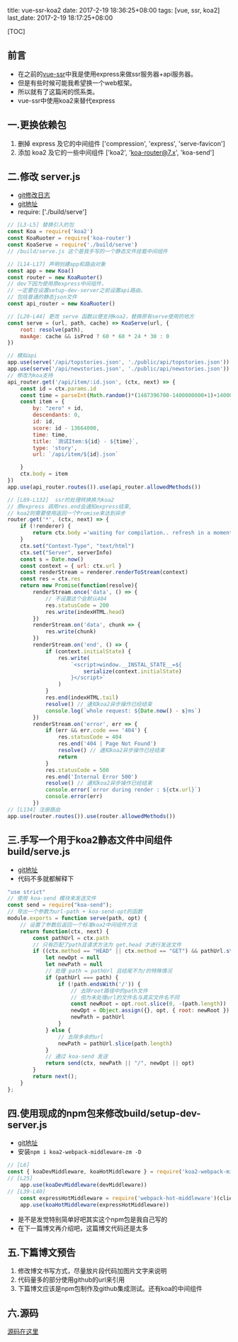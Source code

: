 title: vue-ssr-koa2
date: 2017-2-19 18:36:25+08:00
tags: [vue, ssr, koa2]
last_date: 2017-2-19 18:17:25+08:00

[TOC]
## 前言
- 在之前的[vue-ssr](http://blog.zeromake.com/pages/vue-ssr)中我是使用express来做ssr服务器+api服务器。
- 但是有些时候可能我希望换一个web框架。
- 所以就有了这篇闲的慌系类。
- vue-ssr中使用koa2来替代express

## 一.更换依赖包
1. 删掉 express 及它的中间组件 ['compression', 'express', 'serve-favicon']
2. 添加 koa2 及它的一些中间组件 ['koa2', 'koa-router@7.x', 'koa-send']

## 二.修改 server.js
- [git修改日志](https://github.com/zeromake/my-vue-hackernews/commit/30a6ae819daee46e0fbddafdb61f7b246a11da50)
- [git地址](https://github.com/zeromake/my-vue-hackernews/blob/ssr-demo-koa2/server.js)
- require: ['./build/serve']


``` javascript
// [L3-L5] 替换引入的包
const Koa = require('koa2')
const KoaRuoter = require('koa-router')
const KoaServe = require('./build/serve')
// /build/serve.js 这个是我手写的一个静态文件挂载中间组件

// [L14-L17] 声明创建app和路由对象
const app = new Koa()
const router = new KoaRuoter()
// dev下因为使用原express中间组件，
// 一定要在设置setup-dev-server之前设置api路由。
// 包括普通的静态json文件
const api_router = new KoaRuoter()

// [L20-L44] 更改 serve 函数以便支持koa2，替换原有serve使用的地方
const serve = (url, path, cache) => KoaServe(url, {
    root: resolve(path),
    maxAge: cache && isProd ? 60 * 60 * 24 * 30 : 0
})

// 模拟api
app.use(serve('/api/topstories.json', './public/api/topstories.json'))
app.use(serve('/api/newstories.json', './public/api/newstories.json'))
// 修改为koa支持
api_router.get('/api/item/:id.json', (ctx, next) => {
    const id = ctx.params.id
    const time = parseInt(Math.random()*(1487396700-1400000000+1)+1400000000)
    const item = {
        by: "zero" + id,
        descendants: 0,
        id: id,
        score: id - 13664000,
        time: time,
        title: `测试Item:${id} - ${time}`,
        type: 'story',
        url: `/api/item/${id}.json`

    }
    ctx.body = item
})
app.use(api_router.routes()).use(api_router.allowedMethods())

// [L89-L132]  ssr的处理转换换为koa2
// 原express 调用res.end会通知express结束,
// koa2则需要使用返回一个Promise来达到异步
router.get('*', (ctx, next) => {
    if (!renderer) {
        return ctx.body ='waiting for compilation.. refresh in a moment.'
    }
    ctx.set("Context-Type", "text/html")
    ctx.set("Server", serverInfo)
    const s = Date.now()
    const context = { url: ctx.url }
    const renderStream = renderer.renderToStream(context)
    const res = ctx.res
    return new Promise(function(resolve){
        renderStream.once('data', () => {
            // 不设置这个会默认404
            res.statusCode = 200
            res.write(indexHTML.head)
        })
        renderStream.on('data', chunk => {
            res.write(chunk)
        })
        renderStream.on('end', () => {
            if (context.initialState) {
                res.write(
                    `<script>window.__INSTAL_STATE__=${
                        serialize(context.initialState)
                    }</script>`
                )
            }
            res.end(indexHTML.tail)
            resolve() // 通知koa2异步操作已经结束
            console.log(`whole request: ${Date.now() - s}ms`)
        })
        renderStream.on('error', err => {
            if (err && err.code === '404') {
                res.statusCode = 404
                res.end('404 | Page Not Found')
                resolve() // 通知koa2异步操作已经结束
                return
            }
            res.statusCode = 500
            res.end('Internal Error 500')
            resolve() // 通知koa2异步操作已经结束
            console.error(`error during render : ${ctx.url}`)
            console.error(err)
        })
// [L134] 注册路由
app.use(router.routes()).use(router.allowedMethods())
```
## 三.手写一个用于koa2静态文件中间组件 build/serve.js
- [git地址](https://github.com/zeromake/my-vue-hackernews/blob/ssr-demo-koa2/build/serve.js)
- 代码不多就都解释下

``` javascript
"use strict"
// 使用 koa-send 模块来发送文件
const send = require("koa-send");
// 导出一个参数为url-path + koa-send-opt的函数
module.exports = function serve(path, opt) {
    // 设置了参数后返回一个标准koa2中间组件方法
    return function(ctx, next) {
        const pathUrl = ctx.path
        // 只有匹配了path且请求方法为 get,head 才进行发送文件
        if ((ctx.method == "HEAD" || ctx.method == "GET") && pathUrl.startsWith(path)) {
            let newOpt = null
            let newPath = null
            // 处理 path = pathUrl 且结尾不为/的特殊情况
            if (pathUrl === path) {
                if (!path.endsWith('/')) {
                    // 去除root路径中的path文件
                    // 但为未处理url的文件名与真实文件名不同
                    const newRoot = opt.root.slice(0, -(path.length))
                    newOpt = Object.assign({}, opt, { root: newRoot })
                    newPath = pathUrl
                }
            } else {
                // 去除多余的url
                newPath = pathUrl.slice(path.length)
            }
            // 通过 koa-send 发送
            return send(ctx, newPath || "/", newOpt || opt)
        }
        return next();
    }
};
```

## 四.使用现成的npm包来修改build/setup-dev-server.js
- [git地址](https://github.com/zeromake/my-vue-hackernews/blob/ssr-demo-koa2/build/setup-dev-server.js)
- 安装`npm i koa2-webpack-middleware-zm -D`
``` javascript
// [L6]
const { koaDevMiddleware, koaHotMiddleware } = require('koa2-webpack-middleware-zm')
// [L25]
    app.use(koaDevMiddleware(devMiddleware))
// [L39-L40]
    const expressHotMiddleware = require('webpack-hot-middleware')(clientCompiler)
    app.use(koaHotMiddleware(expressHotMiddleware))
```
- 是不是发觉特别简单好吧其实这个npm包是我自己写的
- 在下一篇博文再介绍吧，这篇博文代码还是太多

## 五.下篇博文预告
1. 修改博文书写方式，尽量放片段代码加图片文字来说明
2. 代码量多的部分使用github的url来引用
3. 下篇博文应该是npm包制作及github集成测试。还有koa的中间组件

## 六.源码
[源码在这里](https://github.com/zeromake/my-vue-hackernews/tree/ssr-demo-koa2)
